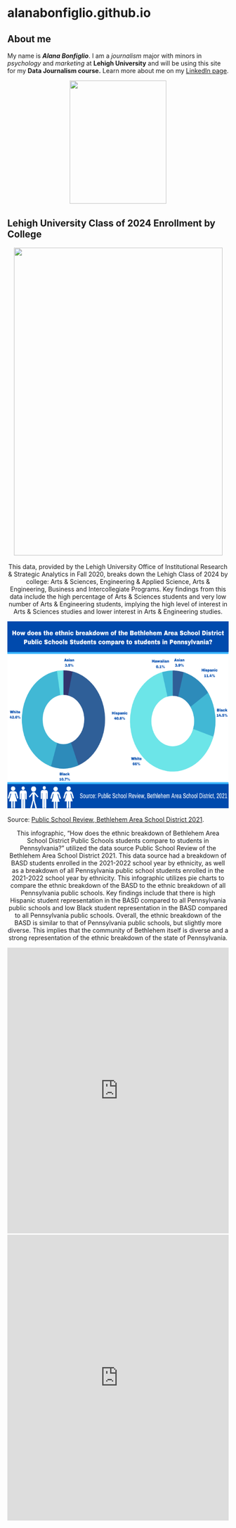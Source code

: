 # alanabonfiglio.github.io

## About me
My name is ***Alana Bonfiglio***. I am a *journalism* major with minors in *psychology* and *marketing* at **Lehigh University** and will be using this site for my **Data Journalism course.**
Learn more about me on my [LinkedIn page](https://www.linkedin.com/in/alana-bonfiglio-954a801bb/).

<p align="center">
  <img src="https://thebrownandwhite.com/wp-content/uploads/2020/08/Alana-Bonfiglio_avatar_1598554235.jpg" width="220" height="280" />
</p>

## Lehigh University Class of 2024 Enrollment by College

<p align="center">
  <img src="https://user-images.githubusercontent.com/90854920/134536941-bdb94fef-47a5-454e-bc68-a7d5f5ea1fcd.png" width="475" height="700" />
</p>
<p align="center">
 This data, provided by the Lehigh University Office of Institutional Research & Strategic Analytics in Fall 2020, breaks down the Lehigh Class of 2024 by college: Arts & Sciences, Engineering & Applied Science, Arts & Engineering, Business and Intercollegiate Programs. Key findings from this data include the high percentage of Arts & Sciences students and very low number of Arts & Engineering students, implying the high level of interest in Arts & Sciences studies and lower interest in Arts & Engineering studies. 
</p>

<p align="center">
  <img src="https://github.com/alanabonfiglio/alanabonfiglio.github.io/blob/main/What%20is%20the%20ethnic%20breakdown%20of%20Bethlehem%20Public%20Schools.png?raw=true" width="600" height="425" />
 </p>

Source:
[Public School Review, Bethlehem Area School District 2021](https://www.publicschoolreview.com/pennsylvania/bethlehem-area-school-district/4203570-school-district).

<p align="center">
  This infographic, “How does the ethnic breakdown of Bethlehem Area School District Public Schools students compare to students in Pennsylvania?” utilized the data source Public School Review of the Bethlehem Area School District 2021. This data source had a breakdown of BASD students enrolled in the 2021-2022 school year by ethnicity, as well as a breakdown of all Pennsylvania public school students enrolled in the 2021-2022 school year by ethnicity. This infographic utilizes pie charts to compare the ethnic breakdown of the BASD to the ethnic breakdown of all Pennsylvania public schools. Key findings include that there is high Hispanic student representation in the BASD compared to all Pennsylvania public schools and low Black student representation in the BASD compared to all Pennsylvania public schools. Overall, the ethnic breakdown of the BASD is similar to that of Pennsylvania public schools, but slightly more diverse. This implies that the community of Bethlehem itself is diverse and a strong representation of the ethnic breakdown of the state of Pennsylvania.
   </p>

<iframe src='https://cdn.knightlab.com/libs/timeline3/latest/embed/index.html?source=14s8rZHZ7SruVNccNIZDK-zAFCbqXGMn9qRkzhnZlK8I&font=Default&lang=en&initial_zoom=2&height=650' width='100%' height='650' webkitallowfullscreen mozallowfullscreen allowfullscreen frameborder='0'></iframe>

<iframe src='https://cdn.knightlab.com/libs/timeline3/latest/embed/index.html?source=1n1VhtNsFOKcxioU_cbPXevMylN-0NrnojI3EH8axwT0&font=Default&lang=en&initial_zoom=2&height=650' width='100%' height='650' webkitallowfullscreen mozallowfullscreen allowfullscreen frameborder='0'></iframe> 
